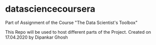 # datasciencecoursera
Part of Assignment of the Course "The Data Scientist's Toolbox"

This Repo will be used to host different parts of the Project.
Created on 17.04.2020 by Dipankar Ghosh

